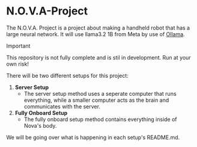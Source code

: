 # N.O.V.A-Project
The N.O.V.A. Project is a project about making a handheld robot that has a large neural network.
It will use llama3.2 1B from Meta by use of [Ollama](https://github.com/ollama/ollama).

> [!IMPORTANT]
> This repository is not fully complete and is stil in development.
> Run at your own risk!

There will be two different setups for this project:
1. **Server Setup**
    - The server setup method uses a seperate computer that runs everything, while a smaller computer acts as the brain and communicates with the server.
2. **Fully Onboard Setup**
    - The fully onboard setup method contains everything inside of Nova's body.

We will be going over what is happening in each setup's README.md.